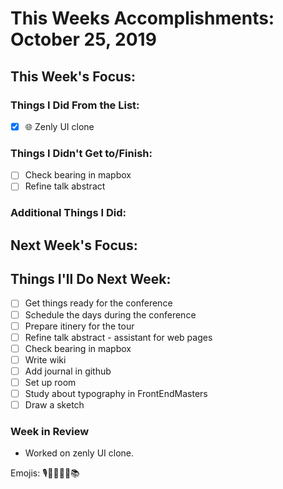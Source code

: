 # This Weeks Accomplishments: October 25, 2019

## This Week's Focus:

### Things I Did From the List:

- [x] 🌐 Zenly UI clone

### Things I Didn't Get to/Finish:

- [ ] Check bearing in mapbox
- [ ] Refine talk abstract

### Additional Things I Did:

## Next Week's Focus:

## Things I'll Do Next Week:

- [ ] Get things ready for the conference
- [ ] Schedule the days during the conference
- [ ] Prepare itinery for the tour
- [ ] Refine talk abstract - assistant for web pages
- [ ] Check bearing in mapbox
- [ ] Write wiki
- [ ] Add journal in github
- [ ] Set up room
- [ ] Study about typography in FrontEndMasters
- [ ] Draw a sketch

### Week in Review

- Worked on zenly UI clone.

Emojis: 🎙🚀💜💛🌐📚

